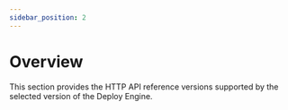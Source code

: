 ```yaml
---
sidebar_position: 2
---
```


# Overview

This section provides the HTTP API reference versions supported by the selected version of the Deploy Engine.
